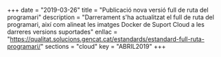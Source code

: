 +++
date        = "2019-03-26"
title       = "Publicació nova versió full de ruta del programari"
description = "Darrerament s'ha actualitzat el full de ruta del programari, així com alineat les imatges Docker de Suport Cloud a les darreres versions suportades"
enllac      = "https://qualitat.solucions.gencat.cat/estandards/estandard-full-ruta-programari/"
sections    = "cloud"
key         = "ABRIL2019"
+++
